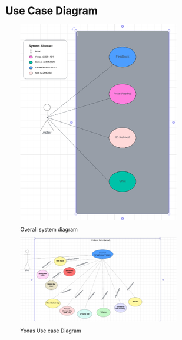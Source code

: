 # Use Case Diagram



<figure><img src="../../../.gitbook/assets/Screenshot (583).png" alt=""><figcaption><p>Overall system diagram</p></figcaption></figure>



<figure><img src="../../../.gitbook/assets/WhatsApp Image 2024-02-15 at 15.49.29.jpeg" alt=""><figcaption><p>Yonas Use case Diagram</p></figcaption></figure>

